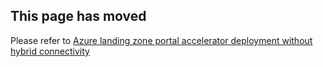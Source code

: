 ## This page has moved

Please refer to [Azure landing zone portal accelerator deployment without hybrid connectivity](./Deploying-ALZ-Foundation)
